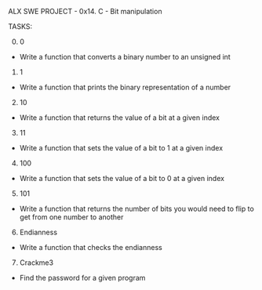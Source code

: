 ALX SWE PROJECT - 0x14. C - Bit manipulation

TASKS:

0. 0
- Write a function that converts a binary number to an unsigned int

1. 1
- Write a function that prints the binary representation of a number

2. 10
- Write a function that returns the value of a bit at a given index

3. 11
- Write a function that sets the value of a bit to 1 at a given index

4. 100
- Write a function that sets the value of a bit to 0 at a given index

5. 101
- Write a function that returns the number of bits you would need to
flip to get from one number to another

6. Endianness
- Write a function that checks the endianness

7. Crackme3
- Find the password for a given program
